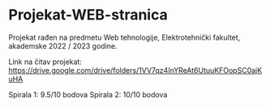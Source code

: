 # Projekat-WEB-stranica
Projekat rađen na predmetu Web tehnologije, Elektrotehnički fakultet, akademske 2022 / 2023 godine.

Link na čitav projekat: https://drive.google.com/drive/folders/1VV7qz4InYReAt6UtuuKFOopSC0ajKuHA

Spirala 1: 9.5/10 bodova
Spirala 2: 10/10 bodova
